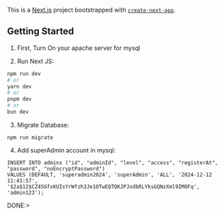 This is a [Next.js](https://nextjs.org/) project bootstrapped with [`create-next-app`](https://github.com/vercel/next.js/tree/canary/packages/create-next-app).

## Getting Started

1. First, Turn On your apache server for mysql

2. Run Next JS:
```bash
npm run dev
# or
yarn dev
# or
pnpm dev
# or
bun dev
```

3. Migrate Database:
```terminal
npm run migrate
```

4. Add superAdmin account in mysql:
```example: phpmyadmin
INSERT INTO admins ("id", "adminId", "level", "access", "registerAt", "password", "noEncryptPassword") 
VALUES (DEFAULT, 'superadmin2024', 'superAdmin', 'ALL', '2024-12-12 11:41:57', '$2a$12$CZ4SGfxKUIsYrWfzh3Je1OTwEQTQKJPJxdbRLYksGQNzXml9IMOFq', 'admin123');
```

DONE:>